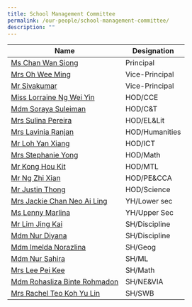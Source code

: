 ```yaml
---
title: School Management Committee
permalink: /our-people/school-management-committee/
description: ""
---
```

| Name | Designation | 
| -------- | -------- | 
| [Ms Chan Wan Siong](mailto:CHAN_Wan_Siong@schools.gov.sg)    | Principal     |
|[Mrs Oh Wee Ming](mailto:CHAN_Wee_Ming@schools.gov.sg)|Vice-Principal
|[Mr Sivakumar](mailto:Sivakumar_VISWANATHAN@schools.gov.sg)|Vice-Principal|
|[Miss Lorraine Ng Wei Yin](mailto:ng_wei_yin_carrissa@schools.gov.sg)|HOD/CCE|
|[Mdm Soraya Suleiman](mailto:soraya_suleiman@schools.gov.sg)|HOD/C&T|
|[Mrs Sulina Pereira](mailto:sulina_abas@schools.gov.sg)|HOD/EL&Lit|
|[Mrs Lavinia Ranjan](mailto:denise_lavinia_selvakumar@schools.gov.sg)|HOD/Humanities|
|[Mr Loh Yan Xiang](mailto:loh_yan_xiang@schools.gov.sg)|HOD/ICT|
|[Mrs Stephanie Yong](mailto:seow_peng_peng@schools.gov.sg)|HOD/Math|
|[Mr Kong Hou Kit](mailto:kong_hou_kit@schools.gov.sg)|HOD/MTL|
|[Mr Ng Zhi Xian](mailto:ng_zhi_xian@schools.gov.sg)|HOD/PE&CCA|
|[Mr Justin Thong](mailto:thong_ching_guan@schools.gov.sg)|HOD/Science|
|[Mrs Jackie Chan Neo Ai Ling](mailto:neo_ai_ling_jackie@schools.gov.sg)|YH/Lower sec|
[Ms Lenny Marlina](mailto:lenny_marlina_mohamed@schools.gov.sg)|YH/Upper Sec|
|[Mr Lim Jing Kai](mailto:lim_jing_kai@schools.gov.sg)|SH/Discipline|
|[Mdm Nur Diyana](mailto:nur_diyana_osman@schools.gov.sg)|SH/Discipline|
|[Mdm Imelda Norazlina](mailto:imelda_norazlina_zulkefle@schools.gov.sg)|SH/Geog|
|[Mdm Nur Sahira](mailto:nur_sahira_ramlee@schools.gov.sg)|SH/ML|
|[Mrs Lee Pei Kee](mailto:chin_pei_kee@schools.gov.sg)|SH/Math|
|[Mdm Rohasliza Binte Rohmadon](mailto:rohasliza_rohmadon@schools.gov.sg)|SH/NE&VIA|
|[Mrs Rachel Teo Koh Yu Lin](mailto:yu_lin_rachel_koh@schools.gov.sg)|SH/SWB|